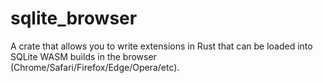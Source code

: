 # sqlite_browser

A crate that allows you to write extensions in Rust that can be loaded into SQLite WASM builds in the browser (Chrome/Safari/Firefox/Edge/Opera/etc).
